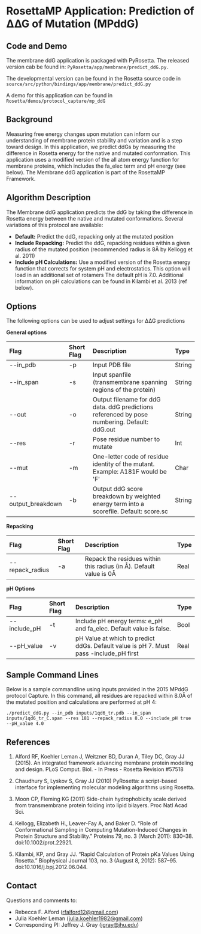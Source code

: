 # RosettaMP Application: Prediction of ∆∆G of Mutation (MPddG)

## Code and Demo
The membrane ddG application is packaged with PyRosetta. The released version cab be found in: 
`PyRosetta/app/membrane/predict_ddG.py.`

The developmental version can be found in the Rosetta source code in `source/src/python/bindings/app/membrane/predict_ddG.py`

A demo for this application can be found in `Rosetta/demos/protocol_capture/mp_ddG`

## Background
Measuring free energy changes upon mutation can inform our understanding of membrane protein stability and variation and is a step toward design. In this application, we predict ddGs by measuring the difference in Rosetta energy for the native and mutated conformation. This application uses a modified version of the all atom energy function for membrane proteins, which includes the fa_elec term and pH energy (see below). The Membrane ddG application is part of the RosettaMP Framework. 

## Algorithm Description
The Membrane ddG application predicts the ddG by taking the difference in Rosetta energy between the native and mutated conformations. Several variations of this protocol are available: 
* **Default:** Predict the ddG, repacking only at the mutated position
* **Include Repacking:** Predict the ddG, repacking residues within a given radius of the mutated position (recommended radius is 8Å by Kellogg et al. 2011)
* **Include pH Calculations:** Use a modified version of the Rosetta energy function that corrects for system pH and electrostatics. This option will load in an additional set of rotamers The default pH is 7.0. Additional information on pH calculations can be found in Kilambi et al. 2013 (ref below). 

## Options
The following options can be used to adjust settings for ∆∆G predictions

**General options**

|**Flag**|**Short Flag**|**Description**|**Type**|
|:-------|:-------|:--------------|:-------|
|--in_pdb|-p|Input PDB file|String|
|--in_span|-s|Input spanfile (transmembrane spanning regions of the protein)|String|
|--out|-o|Output filename for ddG data. ddG predictions referenced by pose numbering. Default: ddG.out|String|
|--res|-r|Pose residue number to mutate|Int|
|--mut|-m|One-letter code of residue identity of the mutant. Example: A181F would be 'F'|Char|
|--output_breakdown|-b|Output ddG score breakdown by weighted energy term into a scorefile. Default: score.sc|String|

**Repacking**

|**Flag**|**Short Flag**|**Description**|**Type**|
|:-------|:-------|:--------------|:-------|
|--repack_radius|-a|Repack the residues within this radius (in Å). Default value is 0Å|Real|

**pH Options**

|**Flag**|**Short Flag**|**Description**|**Type**|
|:-------|:-------|:--------------|:-------|
|--include_pH|-t|Include pH energy terms: e_pH and fa_elec. Default value is false.|Bool|
|--pH_value|-v|pH Value at which to predict ddGs. Default value is pH 7. Must pass -include_pH first|Real|

## Sample Command Lines
Below is a sample commandline using inputs provided in the 2015 MPddG protocol Capture. In this command, all residues are repacked within 8.0Å of the mutated position and calculations are performed at pH 4: 

```
./predict_ddG.py --in_pdb inputs/1qd6_tr.pdb --in_span inputs/1qd6_tr_C.span --res 181 --repack_radius 8.0 --include_pH true --pH_value 4.0 
```

## References
1. Alford RF, Koehler Leman J, Weitzner BD, Duran A, Tiley DC, Gray JJ (2015). An integrated framework advancing membrane protein modeling and design. PLoS Comput. Biol. - In Press - Rosetta Revision #57518

2. Chaudhury S, Lyskov S, Gray JJ (2010) PyRosetta: a script-based interface for implementing molecular modeling algorithms using Rosetta.

3.  Moon CP, Fleming KG (2011) Side-chain hydrophobicity scale derived from transmembrane protein folding into lipid bilayers. Proc Natl Acad Sci. 

4. Kellogg, Elizabeth H., Leaver-Fay A, and Baker D. “Role of Conformational Sampling in Computing Mutation-Induced Changes in Protein Structure and Stability.” Proteins 79, no. 3 (March 2011): 830–38. doi:10.1002/prot.22921.

5. Kilambi, KP, and Gray JJ. “Rapid Calculation of Protein pKa Values Using Rosetta.” Biophysical Journal 103, no. 3 (August 8, 2012): 587–95. doi:10.1016/j.bpj.2012.06.044.


## Contact
Questions and comments to: 

 - Rebecca F. Alford ([rfalford12@gmail.com](rfalford12@gmail.com))
 - Julia Koehler Leman ([julia.koehler1982@gmail.com](julia.koehler1982@gmail.com))
 - Corresponding PI: Jeffrey J. Gray ([jgray@jhu.edu](jgray@jhu.edu))


